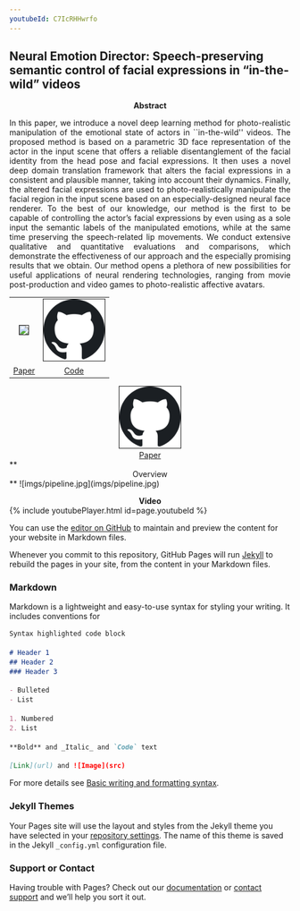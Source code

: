 ```yaml
---
youtubeId: C7IcRHHwrfo
---
```


## Neural Emotion Director: Speech-preserving semantic control of facial expressions in “in-the-wild” videos

**<center>Abstract</center>**
  
<p style='text-align: justify;'>
In this paper, we introduce a novel deep learning method for photo-realistic manipulation of the emotional state of actors in ``in-the-wild'' videos. The proposed method is based on a parametric 3D face representation of the actor in the input scene that offers a reliable disentanglement of the facial identity from the head pose and facial expressions. It then uses a novel deep domain translation framework that alters the facial expressions in a consistent and plausible manner, taking into account their dynamics. Finally, the altered facial expressions are used to photo-realistically manipulate the facial region in the input scene based on an especially-designed neural face renderer. To the best of our knowledge, our method is the first to be capable of controlling the actor’s facial expressions by even using as a sole input the semantic labels of the manipulated emotions, while at the same time preserving the speech-related lip movements. We conduct extensive qualitative and quantitative evaluations and comparisons, which demonstrate the effectiveness of our approach and the especially promising results that we obtain. Our method opens a plethora of new possibilities for useful applications of neural rendering technologies, ranging from movie post-production and video games to photo-realistic affective avatars.
</p>

<table class="download" cellspacing="10" style="text-align:center; margin-left: auto; margin-right: auto;" border="0">
<tr>
	<td><a href="paper_link"><img style="height:110px;" src="/assets/img/publications/fsgan/thumb_paper.jpg" border="1" /></a></td>
	<td><a href="github_link"><img style="height:110px;" src="imgs/github.png" border="1" /></a></td>
</tr>
<tr>
	<td><a href="paper_link">Paper</a></td>
	<td><a href="github_link">Code</a></td>
</tr>
</table>

<center>
<a href="github_link"><img style="height:110px;" src="imgs/github.png" border="1" />
<br>
<a href="paper_link">Paper</a>
</center>
**<center>Overview</center>**
![imgs/pipeline.jpg](imgs/pipeline.jpg)

**<center>Video</center>**
{% include youtubePlayer.html id=page.youtubeId %}

You can use the [editor on GitHub](https://github.com/foivospar/foivospar.github.io/edit/main/index.md) to maintain and preview the content for your website in Markdown files.

Whenever you commit to this repository, GitHub Pages will run [Jekyll](https://jekyllrb.com/) to rebuild the pages in your site, from the content in your Markdown files.

### Markdown

Markdown is a lightweight and easy-to-use syntax for styling your writing. It includes conventions for

```markdown
Syntax highlighted code block

# Header 1
## Header 2
### Header 3

- Bulleted
- List

1. Numbered
2. List

**Bold** and _Italic_ and `Code` text

[Link](url) and ![Image](src)
```

For more details see [Basic writing and formatting syntax](https://docs.github.com/en/github/writing-on-github/getting-started-with-writing-and-formatting-on-github/basic-writing-and-formatting-syntax).

### Jekyll Themes

Your Pages site will use the layout and styles from the Jekyll theme you have selected in your [repository settings](https://github.com/foivospar/foivospar.github.io/settings/pages). The name of this theme is saved in the Jekyll `_config.yml` configuration file.

### Support or Contact

Having trouble with Pages? Check out our [documentation](https://docs.github.com/categories/github-pages-basics/) or [contact support](https://support.github.com/contact) and we’ll help you sort it out.
